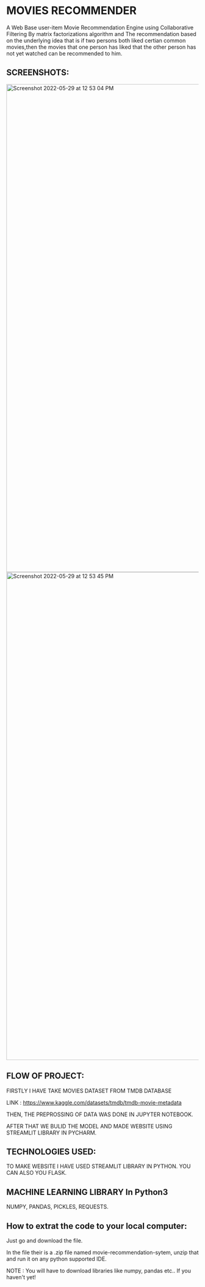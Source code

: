 # MOVIES RECOMMENDER
 
A Web Base user-item Movie Recommendation Engine using Collaborative Filtering By matrix factorizations algorithm and The recommendation based on the underlying idea that is if two persons both liked certian common movies,then the movies that one person has liked that the other person has not yet watched can be recommended to him.


## SCREENSHOTS:


<img width="1280" alt="Screenshot 2022-05-29 at 12 53 04 PM" src="https://user-images.githubusercontent.com/106427890/170857093-e376ce41-6745-4b08-b844-78a6abbf3554.png">


<img width="1280" alt="Screenshot 2022-05-29 at 12 53 45 PM" src="https://user-images.githubusercontent.com/106427890/170857097-d4f70013-d868-49d5-b739-f2381c99ed76.png">

## FLOW OF PROJECT:


FIRSTLY I HAVE TAKE MOVIES DATASET FROM TMDB DATABASE

LINK : https://www.kaggle.com/datasets/tmdb/tmdb-movie-metadata


THEN, THE PREPROSSING OF DATA WAS DONE IN JUPYTER NOTEBOOK.

AFTER THAT WE BULID THE MODEL AND MADE WEBSITE USING STREAMLIT LIBRARY IN PYCHARM.


## TECHNOLOGIES USED:


TO MAKE WEBSITE I HAVE USED STREAMLIT LIBRARY IN PYTHON. YOU CAN ALSO YOU FLASK.

## MACHINE LEARNING LIBRARY In Python3


NUMPY, PANDAS, PICKLES, REQUESTS.


## How to extrat the code to your local computer:


Just go and download the file.


In the file their is a .zip file named movie-recommendation-sytem, unzip that and run it on any python supported IDE.

NOTE : You will have to download libraries like numpy, pandas etc.. If you haven't yet!
